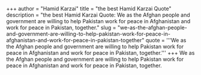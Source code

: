 +++
author = "Hamid Karzai"
title = "the best Hamid Karzai Quote"
description = "the best Hamid Karzai Quote: We as the Afghan people and government are willing to help Pakistan work for peace in Afghanistan and work for peace in Pakistan, together."
slug = "we-as-the-afghan-people-and-government-are-willing-to-help-pakistan-work-for-peace-in-afghanistan-and-work-for-peace-in-pakistan-together"
quote = '''We as the Afghan people and government are willing to help Pakistan work for peace in Afghanistan and work for peace in Pakistan, together.'''
+++
We as the Afghan people and government are willing to help Pakistan work for peace in Afghanistan and work for peace in Pakistan, together.
